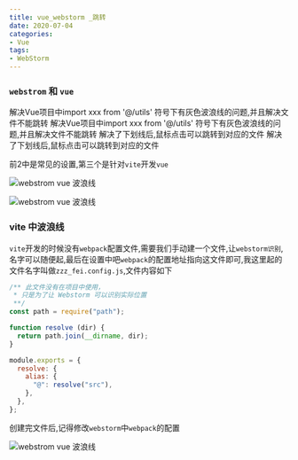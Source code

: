 ```yaml
---
title: vue_webstorm _跳转
date: 2020-07-04
categories: 
- Vue
tags:
- WebStorm
---
```

### `webstrom` 和 `vue`

解决Vue项目中import xxx from '@/utils' 符号下有灰色波浪线的问题,并且解决文件不能跳转
解决Vue项目中import xxx from '@/utils' 符号下有灰色波浪线的问题,并且解决文件不能跳转
解决了下划线后,鼠标点击可以跳转到对应的文件
解决了下划线后,鼠标点击可以跳转到对应的文件

<!-- more -->

前2中是常见的设置,第三个是针对`vite`开发`vue`

![webstrom vue 波浪线](/img/vue/idea/web_01.png "webstrom vue 波浪线")

![webstrom vue 波浪线](/img/vue/idea/web_02.png "webstrom vue 波浪线")

### vite 中波浪线

`vite`开发的时候没有`webpack`配置文件,需要我们手动建一个文件,让`webstorm识别`,名字可以随便起,最后在设置中吧`webpack`的配置地址指向这文件即可,我这里起的文件名字叫做`zzz_fei.config.js`,文件内容如下

```javascript
/** 此文件没有在项目中使用，
 * 只是为了让 Webstorm 可以识别实际位置
 **/
const path = require("path");

function resolve (dir) {
  return path.join(__dirname, dir);
}

module.exports = {
  resolve: {
    alias: {
      "@": resolve("src"),
    },
  },
};
```

创建完文件后,记得修改`webstorm`中`webpack`的配置

![webstrom vue 波浪线](/img/vue/idea/web_02.png "webstrom vue 波浪线")

































